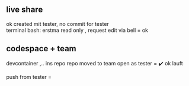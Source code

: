 ## live share
ok created mit tester, no commit for tester  
terminal bash: erstma read only , request edit via bell = ok  


## codespace + team
devcontainer ,.. ins repo
repo moved to team
open as tester = :heavy_check_mark: ok lauft 

push from tester = 